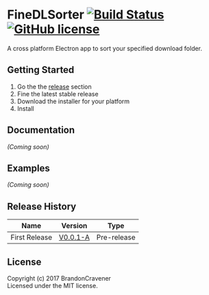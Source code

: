# FineDLSorter [![Build Status](https://secure.travis-ci.org/Default/FineDLSorter.png?branch=master)](http://travis-ci.org/Default/FineDLSorter)[![GitHub license](https://img.shields.io/badge/license-MIT-blue.svg)](https://raw.githubusercontent.com/BrandonCravener/FineDLSorter/master/LICENSE-MIT)

A cross platform Electron app to sort your specified download folder.

## Getting Started
1. Go the the [release](https://github.com/BrandonCravener/FineDLSorter/releases) section
2. Fine the latest stable release
3. Download the installer for your platform
4. Install

## Documentation
_(Coming soon)_

## Examples
_(Coming soon)_

## Release History
| Name  | Version | Type |
| ----- | ------- | ---- |
| First Release | [V0.0.1-A](https://github.com/BrandonCravener/FineDLSorter/releases/tag/V0.0.1-A) | Pre-release |

## License
Copyright (c) 2017 BrandonCravener  
Licensed under the MIT license.
